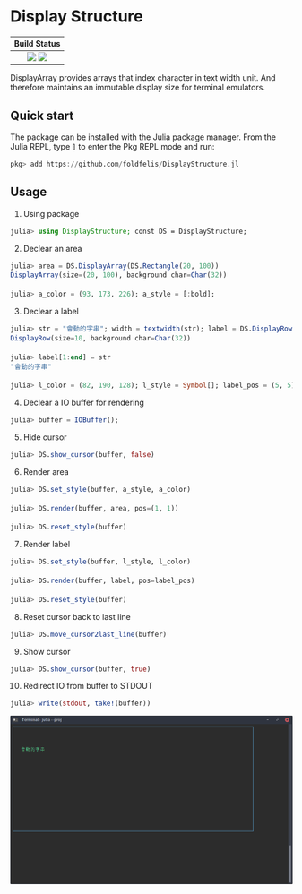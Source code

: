 # Display Structure

| **Build Status**                                              |
|:-------------------------------------------------------------:|
| [![][travis-img]][travis-url] [![][codecov-img]][codecov-url] |

[travis-img]: https://travis-ci.com/foldfelis/DisplayStructure.jl.svg?branch=master

[travis-url]: https://travis-ci.com/github/foldfelis/DisplayStructure.jl

[codecov-img]: https://codecov.io/gh/foldfelis/DisplayStructure.jl/branch/master/graph/badge.svg

[codecov-url]: https://codecov.io/gh/foldfelis/DisplayStructure.jl

DisplayArray provides arrays that index character in text width unit. And therefore maintains an immutable display size for terminal emulators.

## Quick start

The package can be installed with the Julia package manager.
From the Julia REPL, type `]` to enter the Pkg REPL mode and run:

```julia
pkg> add https://github.com/foldfelis/DisplayStructure.jl
```

## Usage

1. Using package

```julia
julia> using DisplayStructure; const DS = DisplayStructure;
```

2. Declear an area

```julia
julia> area = DS.DisplayArray(DS.Rectangle(20, 100))
DisplayArray(size=(20, 100), background char=Char(32))

julia> a_color = (93, 173, 226); a_style = [:bold];
```

3. Declear a label

```julia
julia> str = "會動的字串"; width = textwidth(str); label = DS.DisplayRow(width)
DisplayRow(size=10, background char=Char(32))

julia> label[1:end] = str
"會動的字串"

julia> l_color = (82, 190, 128); l_style = Symbol[]; label_pos = (5, 5);
```

4. Declear a IO buffer for rendering

```julia
julia> buffer = IOBuffer();
```

5. Hide cursor

```julia
julia> DS.show_cursor(buffer, false)
```

6. Render area

```julia
julia> DS.set_style(buffer, a_style, a_color)

julia> DS.render(buffer, area, pos=(1, 1))

julia> DS.reset_style(buffer)
```

7. Render label

```julia
julia> DS.set_style(buffer, l_style, l_color)

julia> DS.render(buffer, label, pos=label_pos)

julia> DS.reset_style(buffer)
```

8. Reset cursor back to last line

```julia
julia> DS.move_cursor2last_line(buffer)
```

9. Show cursor

```julia
julia> DS.show_cursor(buffer, true)
```

10. Redirect IO from buffer to STDOUT

```julia
julia> write(stdout, take!(buffer))
```

![](gallery/usage.png)
